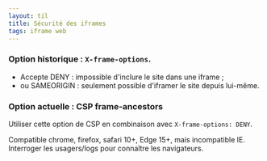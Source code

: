 ```yaml
---
layout: til
title: Sécurité des iframes
tags: iframe web
---
```


### Option historique : `X-frame-options`.

- Accepte DENY : impossible d'inclure le site dans une iframe ;
- ou SAMEORIGIN : seulement possible d'iframer le site depuis lui-même.

### Option actuelle : CSP frame-ancestors

Utiliser cette option de CSP en combinaison avec `X-frame-options: DENY`.

Compatible chrome, firefox, safari 10+, Edge 15+, mais incompatible IE.  
Interroger les usagers/logs pour connaître les navigateurs.

